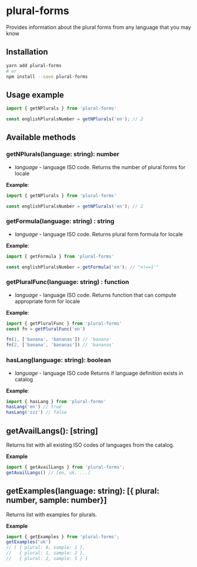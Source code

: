 # plural-forms
Provides information about the plural forms from any language that you may know

## Installation

```bash
yarn add plural-forms
# or
npm install --save plural-forms
```

## Usage example
```js
import { getNPlurals } from 'plural-forms'

const englishPluralsNumber = getNPlurals('en'); // 2 
```

## Available methods

### getNPlurals(language: string): number
* *language* - language ISO code.
Returns the number of plural forms for locale

**Example**:

```js
import { getNPlurals } from 'plural-forms'

const englishPluralsNumber = getNPlurals('en'); // 2 
```

### getFormula(language: string) : string
* *language* - language ISO code.
Returns plural form formula for locale

**Example**:

```js
import { getFormula } from 'plural-forms'

const englishPluralsNumber = getFormula('en'); // "n!==1'"
```

### getPluralFunc(language: string) : function
* *language* - language ISO code.
Returns function that can compute appropriate form for locale

**Example**:

```js
import { getPluralFunc } from 'plural-forms'
const fn = getPluralFunc('en')

fn(1, ['banana', 'bananas']) // 'banana'
fn(2, ['banana', 'bananas']) // 'bananas'
```

### hasLang(language: string): boolean
* *language* - language ISO code
Returns if language definition exists in catalog

**Example**:

```js
import { hasLang } from 'plural-forms'
hasLang('en') // true
hasLang('zzz') // false
```

## getAvailLangs(): [string]
Returns list with all existing ISO codes of languages from the catalog.

**Example**

```js
import { getAvailLangs } from 'plural-forms';
getAvailLangs() // [en, uk, ...]
```

## getExamples(language: string): [{ plural: number, sample: number}]
Returns list with examples for plurals.

**Example**

```js
import { getExamples } from 'plural-forms';
getExamples('uk')
// [ { plural: 0, sample: 1 },
//   { plural: 1, sample: 2 },
//   { plural: 2, sample: 5 } ]
```
